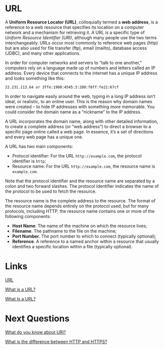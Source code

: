 # URL
A **Uniform Resource Locator (URL)**, colloquially termed a **web address**, is a reference to a web resource that specifies its location on a computer network and a mechanism for retrieving it. A URL is a specific type of *Uniform Resource Identifier (URI)*, although many people use the two terms interchangeably. URLs occur most commonly to reference web pages (http) but are also used for file transfer (ftp), email (mailto), database access (JDBC), and many other applications.

In order for computer networks and servers to “talk to one another,” computers rely on a language made up of numbers and letters called an IP address. Every device that connects to the internet has a unique IP address and looks something like this:

```
22.231.113.64 or 3ffe:1900:4545:3:200:f8ff:fe21:67cf
```

In order to navigate easily around the web, typing in a long IP address isn’t ideal, or realistic, to an online user. This is the reason why domain names were created – to hide IP addresses with something more memorable. You could consider the domain name as a “nickname” to the IP address.

A URL incorporates the domain name, along with other detailed information, to create a complete address (or “web address”) to direct a browser to a specific page online called a web page. In essence, it’s a set of directions and every web page has a unique one.

A URL has two main components:
- Protocol identifier: For the URL `http://example.com`, the protocol identifier is `http`;
- Resource name: For the URL `http://example.com`, the resource name is `example.com`.

Note that the protocol identifier and the resource name are separated by a colon and two forward slashes. The protocol identifier indicates the name of the protocol to be used to fetch the resource.

The resource name is the complete address to the resource. The format of the resource name depends entirely on the protocol used, but for many protocols, including HTTP, the resource name contains one or more of the following components:

- **Host Name**. The name of the machine on which the resource lives;
- **Filename**. The pathname to the file on the machine;
- **Port Number**. The port number to which to connect (typically optional);
- **Reference**. A reference to a named anchor within a resource that usually identifies a specific location within a file (typically optional).

# Links
[URL](https://en.wikipedia.org/wiki/URL)

[What is a URL?](https://www.verisign.com/en_US/website-presence/online/what-is-a-url/index.xhtml)

[What Is a URL?](https://docs.oracle.com/javase/tutorial/networking/urls/definition.html)

# Next Questions
[What do you know about URI?](https://github.com/Kirchhoff-/Android-Interview-Questions/blob/master/General/What%20do%20you%20know%20about%20URI.md)

[What is the difference between HTTP and HTTPS?](https://github.com/Kirchhoff-/Android-Interview-Questions/blob/master/General/What%20is%20the%20difference%20between%20HTTP%20and%20HTTPS.md)
